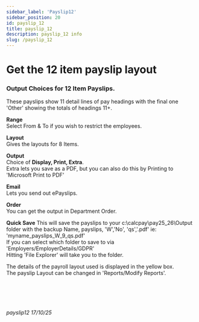 ```yaml
---
sidebar_label: 'Payslip12'
sidebar_position: 20
id: payslip_12
title: payslip_12
description: payslip_12 info
slug: /payslip_12
---
```


# Get the 12 item payslip layout 

### Output Choices for 12 Item Payslips.

These payslips show 11 detail lines of pay headings with the final one 'Other' showing the totals of headings 11+.

**Range**  
Select From & To if you wish to restrict the employees.

**Layout**  
Gives the layouts for 8 Items.

**Output**  
Choice of **Display, Print, Extra**.  
Extra lets you save as a PDF, but you can also do this by Printing to 'Microsoft Print to PDF'

**Email**  
Lets you send out ePayslips.

**Order**  
You can get the output in Department Order.

**Quick Save**
This will save the payslips to your c:\calcpay\pay25_26\Output folder with the backup Name, payslips, 'W','No', 'qs','.pdf' ie:  
'myname_payslips_W_9_qs.pdf'  
If you can select which folder to save to via 'Employers/EmployerDetails/GDPR'  
Hitting 'File Explorer' will take you to the folder.

The details of the payroll layout used is displayed in the yellow box.  
The payslip Layout can be changed in 'Reports/Modify Reports'.
<br/>
<br/>
<br/>
<br/>
<br/>
###### payslip12 17/10/25